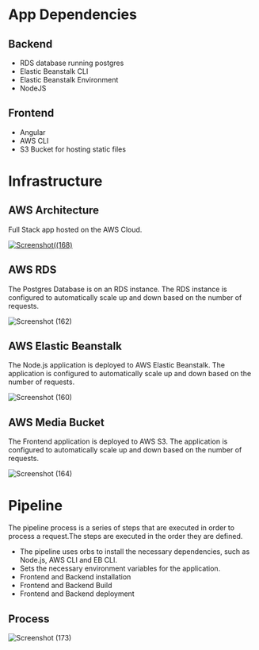 # App Dependencies

## Backend

- RDS database running postgres
- Elastic Beanstalk CLI
- Elastic Beanstalk Environment
- NodeJS

## Frontend

- Angular
- AWS CLI
- S3 Bucket for hosting static files


# Infrastructure

## AWS Architecture

Full Stack app hosted on the AWS Cloud.

[![Screenshot((168)](https://user-images.githubusercontent.com/63310514/165173341-4c0f1127-5836-4747-bc61-90aba85741c1.png)](https://app.circleci.com/pipelines/github/ShroukElBassiouny/udagram/54/workflows/3cdb2d48-f5f2-4c9e-8b72-39b19a1d7b91/jobs/62)


## AWS RDS 

The Postgres Database is on an RDS instance. The RDS instance is configured to automatically scale up and down based on the number of requests.

![Screenshot (162)](https://user-images.githubusercontent.com/63310514/165176005-32a1b118-9913-4465-8dde-97f64823a470.png)



## AWS Elastic Beanstalk

The Node.js application is deployed to AWS Elastic Beanstalk. The application is configured to automatically scale up and down based on the number of requests.

![Screenshot (160)](https://user-images.githubusercontent.com/63310514/165176315-d559a877-6dd7-4c6c-ae4e-c1560c1431d5.png)


## AWS Media Bucket

The Frontend application is deployed to AWS S3. The application is configured to automatically scale up and down based on the number of requests.

![Screenshot (164)](https://user-images.githubusercontent.com/63310514/165176573-bf5b71a8-514d-4ed0-80f4-3604f13920c5.png)

# Pipeline

The pipeline process is a series of steps that are executed in order to process a request.The steps are executed in the order they are defined.

- The pipeline uses orbs to install the necessary dependencies, such as Node.js, AWS CLI and EB CLI.
- Sets the necessary environment variables for the application.
- Frontend and Backend installation 
- Frontend and Backend Build
- Frontend and Backend deployment


##  Process

![Screenshot (173)](https://user-images.githubusercontent.com/63310514/165184972-ab000ccc-1efa-4d82-820b-930909bfd30b.png)




